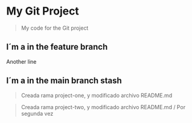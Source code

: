 # My Git Project

>My code for the Git project

## I´m a in the feature branch

Another line
## I´m a in the main branch stash

>Creada rama project-one, y modificado archivo README.md

>Creada rama project-two, y modificado archivo README.md / Por segunda vez